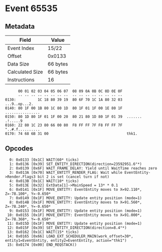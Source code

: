 # Event 65535

## Metadata

| Field           | Value    |
|-----------------|----------|
| Event Index     | 15/22    |
| Offset          | 0x0133   |
| Data Size       | 66 bytes |
| Calculated Size | 66 bytes |
| Instructions    | 16       |

```
      00 01 02 03 04 05 06 07  08 09 0A 0B 0C 0D 0E 0F
      -- -- -- -- -- -- -- --  -- -- -- -- -- -- -- --
0130:          1C 18 80 39 19  80 6F 70 1C 1A 80 32 03     ...9..op...2.
0140: 80 1F 00 1B 80 1C 80 1D  80 1F 01 1F 00 1E 80 1F  ................
0150: 80 1D 80 1F 01 1F 00 20  80 21 80 1D 80 1F 01 39  ....... .!.....9
0160: 22 80 1C 23 80 66 00 80  F8 FF FF 7F F8 FF FF 7F  "..#.f..........
0170: 74 68 6B 31 00                                    thk1.           
```

## Opcodes

```
  0: 0x0133 [0x1C] WAIT(60* ticks)
  1: 0x0136 [0x39] SET_ENTITY_DIRECTION(direction=23592951.6°*)
  2: 0x0139 [0x6F] WAIT_FRAME_DELAY: Yield until WaitTime reaches zero
  3: 0x013A [0x70] WAIT_ENTITY_RENDER_FLAG: Wait while EventEntity->Render.Flags3 bit 2 is set (cancel turn if not)
  4: 0x013B [0x1C] WAIT(10* ticks)
  5: 0x013E [0x32] ExtData[1]->MainSpeed = 13* * 0.1
  6: 0x0141 [0x1F] MOVE_ENTITY: EventEntity moves to X=92.110*, Z=-78.100*, Y=-0.650*
  7: 0x0149 [0x1F] MOVE_ENTITY: Update entity position (mode=1)
  8: 0x014B [0x1F] MOVE_ENTITY: EventEntity moves to X=91.560*, Z=-78.240*, Y=-0.650*
  9: 0x0153 [0x1F] MOVE_ENTITY: Update entity position (mode=1)
 10: 0x0155 [0x1F] MOVE_ENTITY: EventEntity moves to X=91.000*, Z=-78.360*, Y=-0.650*
 11: 0x015D [0x1F] MOVE_ENTITY: Update entity position (mode=1)
 12: 0x015F [0x39] SET_ENTITY_DIRECTION(direction=8.4°*)
 13: 0x0162 [0x1C] WAIT(15* ticks)
 14: 0x0165 [0x66] LOAD_EXT_SCHEDULER_MAIN(work_offset=30*, entity1=EventEntity, entity2=EventEntity, action="thk1")
 15: 0x0174 [0x00] END_REQSTACK()
```
